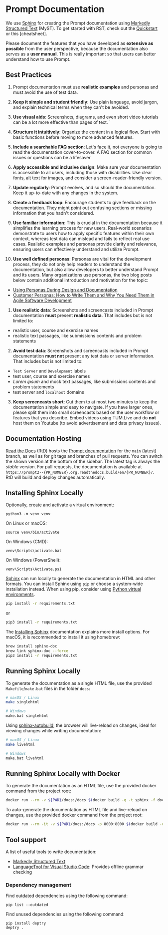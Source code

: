 # Prompt Documentation

We use [Sphinx] for creating the Prompt documentation using [Markedly Structured Text] (MyST).
To get started with RST, check out the [Quickstart] or this [cheatsheet].

Please document the features that you have developed as **extensive as possible** from the user perspective, because the documentation also serves as a **user manual**. This is really important so that users can better understand how to use Prompt.


## Best Practices
1. Prompt documentation must use **realistic examples** and personas and must avoid the use of test data. 

2. **Keep it simple and student friendly**: Use plain language, avoid jargon, and explain technical terms when they can't be avoided.

3. **Use visual aids**: Screenshots, diagrams, and even short video tutorials can be a lot more effective than pages of text. ´
   
4. **Structure it intuitively**: Organize the content in a logical flow. Start with basic functions before moving to more advanced features.

5. **Include a searchable FAQ section**: Let's face it, not everyone is going to read the documentation cover-to-cover. A FAQ section for common issues or questions can be a lifesaver

6. **Apply accessible and inclusive design**: Make sure your documentation is accessible to all users, including those with disabilities. Use clear fonts, alt text for images, and consider a screen-reader-friendly version.

7. **Update regularly**: Prompt evolves, and so should the documentation. Keep it up-to-date with any changes in the system.

8. **Create a feedback loop**: Encourage students to give feedback on the documentation. They might point out confusing sections or missing information that you hadn't considered.

9.  **Use familiar information**: This is crucial in the documentation because it simplifies the learning process for new users. Real-world scenarios demonstrate to users how to apply specific features within their own context, whereas test data can mislead and fails to reflect real use cases. Realistic examples and personas provide clarity and relevance, ensuring users can effectively understand and utilize Prompt.

10. **Use well defined personas**: Personas are vital for the development process, they do not only help readers to understand the documentation, but also allow developers to better understand Prompt and its users. Many organizations use personas, the two blog posts below contain additional introduction and motivation for the topic:
- [Using Personas During Design and Documentation](https://www.uxmatters.com/mt/archives/2010/10/using-personas-during-design-and-documentation.php)
- [Customer Personas: How to Write Them and Why You Need Them in Agile Software Development](https://community.atlassian.com/t5/App-Central/Customer-Personas-How-to-Write-Them-and-Why-You-Need-Them-in/ba-p/759228)

1.  **Use realistic data**: Screenshots and screencasts included in Prompt documentation **must** present **realistic data**. That includes but is not limited to:
   - realistic user, course and exercise names
   - realistic text passages, like submissions contents and problem statements  

2.  **Avoid test data**: Screenshots and screencasts included in Prompt documentation **must not** present any test data or server information. That includes but is not limited to:
   - `Test Server` and `Development` labels
   - test user, course and exercise names
   - _Lorem ipsum_ and mock text passages, like submissions contents and problem statements 
   - test server and `localhost` domains

3.  **Keep screencasts short**: Cut them to at most two minutes to keep the documentation simple and easy to navigate. If you have larger ones, please split them into small screencasts based on the user workflow or features that you describe. Embed videos using TUM.Live and do **not** host them on Youtube (to avoid advertisement and data privacy issues).


## Documentation Hosting

[Read the Docs] (RtD) hosts the [Prompt documentation] for the `main` (latest) branch, as well as for
git tags and branches of pull requests.
You can switch the shown version at the bottom of the sidebar.
The latest tag is always the _stable_ version.
For pull requests, the documentation is available at `https://prompt2--{PR_NUMBER}.org.readthedocs.build/en/{PR_NUMBER}/`.
RtD will build and deploy changes automatically.

## Installing Sphinx Locally

Optionally, create and activate a virtual environment:
```
python3 -m venv venv
```
On Linux or macOS:
```
source venv/bin/activate
```
On Windows (CMD):
```
venv\Scripts\activate.bat
```
On Windows (PowerShell):
```
venv\Scripts\Activate.ps1
```


[Sphinx] can run locally to generate the documentation in HTML and other formats.
You can install Sphinx using `pip` or choose a system-wide installation instead.
When using pip, consider using [Python virtual environments].
```bash
pip install -r requirements.txt
```
or
```bash
pip3 install -r requirements.txt
```
The [Installing Sphinx] documentation explains more install options.
For macOS, it is recommended to install it using homebrew:
```bash
brew install sphinx-doc
brew link sphinx-doc --force
pip3 install -r requirements.txt
```

## Running Sphinx Locally

To generate the documentation as a single HTML file, use the provided `Makefile`/`make.bat` files in the folder `docs`:
```bash
# maxOS / Linux
make singlehtml

# Windows
make.bat singlehtml
```


Using [sphinx-autobuild], the browser will live-reload on changes, ideal for viewing changes while writing documentation:
```bash
# maxOS / Linux
make livehtml

# Windows
make.bat livehtml
```

## Running Sphinx Locally with Docker

To generate the documentation as an HTML file, use the provided docker command from the project root:
```bash
docker run --rm -v ${PWD}/docs:/docs $(docker build -q -t sphinx -f docs/Dockerfile ./docs) make singlehtml
```

To auto-generate the documentation as HTML file and live-reload on changes,
use the provided docker command from the project root:
```bash
docker run --rm -it -v ${PWD}/docs:/docs -p 8000:8000 $(docker build -q -t sphinx -f docs/Dockerfile ./docs)
```

## Tool support
A list of useful tools to write documentation:
- [Markedly Structured Text](https://myst-parser.readthedocs.io)
- [LanguageTool for Visual Studio Code](https://marketplace.visualstudio.com/items?itemName=ExecutableBookProject.myst-highlight): Provides offline grammar checking


<!-- -- -- -- -- -- -- -- -- -- -- -- -- -- -- -- -- -- -- -- -- -- -- -- -->
[Prompt documentation]: https://prompt2.readthedocs.io

[Markedly Structured Text]: https://myst-parser.readthedocs.io
[Quickstart]: https://myst-parser.readthedocs.io/en/latest/intro.html

[Sphinx]: https://www.sphinx-doc.org/en/master/
[Installing Sphinx]: https://www.sphinx-doc.org/en/master/usage/installation.html
[Python virtual environments]: https://docs.python.org/3/library/venv.html
[sphinx-autobuild]: https://pypi.org/project/sphinx-autobuild/
[Read the Docs]: https://readthedocs.org


### Dependency management

Find outdated dependencies using the following command:
```
pip list --outdated
```

Find unused dependencies using the following command:
```
pip install deptry
deptry .
```